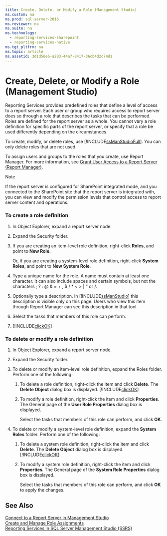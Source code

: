 ```yaml
---
title: Create, Delete, or Modify a Role (Management Studio)
ms.custom: na
ms.prod: sql-server-2016
ms.reviewer: na
ms.suite: na
ms.technology: 
  - reporting-services-sharepoint
  - reporting-services-native
ms.tgt_pltfrm: na
ms.topic: article
ms.assetid: 3d1d56e6-a283-44a7-8417-36cb4d2c74d1
---
```

# Create, Delete, or Modify a Role (Management Studio)
  Reporting Services provides predefined roles that define a level of access to a report server. Each user or group who requires access to report server does so through a role that describes the tasks that can be performed. Roles are defined for the report server as a whole. You cannot vary a role definition for specific parts of the report server, or specify that a role be used differently depending on the circumstances.  
  
 To create, modify, or delete roles, use [!INCLUDE[ssManStudioFull](../../Topics/TopicNameContainA/includes/ssManStudioFull_md.md)]. You can only delete roles that are not used.  
  
 To assign users and groups to the roles that you create, use Report Manager. For more information, see [Grant User Access to a Report Server &#40;Report Manager&#41;](../../Topics/TopicNameContainA/Grant-User-Access-to-a-Report-Server--Report-Manager-.md).  
  
> [!NOTE]  
>  If the report server is configured for SharePoint integrated mode, and you connected to the SharePoint site that the report server is integrated with, you can view and modify the permission levels that control access to report server content and operations.  
  
### To create a role definition  
  
1.  In Object Explorer, expand a report server node.  
  
2.  Expand the Security folder.  
  
3.  If you are creating an item-level role definition, right-click **Roles**, and point to **New Role**.  
  
     Or, if you are creating a system-level role definition, right-click **System Roles**, and point to **New System Role**.  
  
4.  Type a unique name for the role. A name must contain at least one character. It can also include spaces and certain symbols, but not the characters ; ? : @ & = + , $ / * < > | " or /.  
  
5.  Optionally type a description. In [!INCLUDE[ssManStudio](../../Topics/TopicNameContainA/includes/ssManStudio_md.md)] this description is visible only on this page. Users who view this item through Report Manager can see this description in that tool.  
  
6.  Select the tasks that members of this role can perform.  
  
7.  [!INCLUDE[clickOK](../../Topics/TopicNameContainA/includes/clickOK_md.md)]  
  
### To delete or modify a role definition  
  
1.  In Object Explorer, expand a report server node.  
  
2.  Expand the Security folder.  
  
3.  To delete or modify an item-level role definition, expand the Roles folder. Perform one of the following:  
  
    1.  To delete a role definition, right-click the item and click **Delete**. The **Delete Object** dialog box is displayed. [!INCLUDE[clickOK](../../Topics/TopicNameContainA/includes/clickOK_md.md)]  
  
    2.  To modify a role definition, right-click the item and click **Properties**. The General page of the **User Role Properties** dialog box is displayed.  
  
         Select the tasks that members of this role can perform, and click **OK**.  
  
4.  To delete or modify a system-level role definition, expand the **System Roles** folder. Perform one of the following:  
  
    1.  To delete a system role definition, right-click the item and click **Delete**. The **Delete Object** dialog box is displayed. [!INCLUDE[clickOK](../../Topics/TopicNameContainA/includes/clickOK_md.md)]  
  
    2.  To modify a system role definition, right-click the item and click **Properties**. The General page of the **System Role Properties** dialog box is displayed.  
  
         Select the tasks that members of this role can perform, and click **OK** to apply the changes.  
  
## See Also  
 [Connect to a Report Server in Management Studio](../../Topics/TopicNameContainA/Connect-to-a-Report-Server-in-Management-Studio.md)   
 [Create and Manage Role Assignments](../../Topics/TopicNameNotContainA/Create-and-Manage-Role-Assignments.md)   
 [Reporting Services in SQL Server Management Studio &#40;SSRS&#41;](../../Topics/TopicNameNotContainA/Reporting-Services-in-SQL-Server-Management-Studio--SSRS-.md)  
  
  